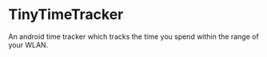 # TinyTimeTracker

An android time tracker which tracks the time you spend within the range of your WLAN. 
